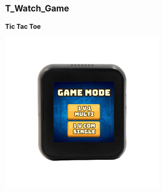 # T_Watch_Game

## Tic Tac Toe

![image](https://github.com/Xinyuan-LilyGO/T_Watch_Game/blob/master/image/image3.jpg)
